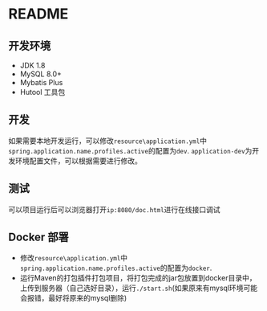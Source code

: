 # README

## 开发环境
+ JDK 1.8
+ MySQL 8.0+
+ Mybatis Plus
+ Hutool 工具包
## 开发
如果需要本地开发运行，可以修改`resource\application.yml`中`spring.application.name.profiles.active`的配置为`dev`.
`application-dev`为开发环境配置文件，可以根据需要进行修改。

## 测试
可以项目运行后可以浏览器打开`ip:8080/doc.html`进行在线接口调试

## Docker 部署
+ 修改`resource\application.yml`中`spring.application.name.profiles.active`的配置为`docker`.
+ 运行Maven的打包插件打包项目，将打包完成的jar包放置到docker目录中，上传到服务器（自己选好目录），运行`./start.sh`(如果原来有mysql环境可能会报错，最好将原来的mysql删除)
